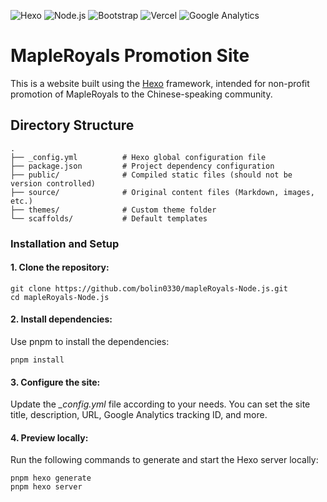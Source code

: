 ![Hexo](https://img.shields.io/badge/Hexo-0E83CD?style=for-the-badge&logo=hexo&logoColor=white)
![Node.js](https://img.shields.io/badge/Node%20js-339933?style=for-the-badge&logo=nodedotjs&logoColor=white)
![Bootstrap](https://img.shields.io/badge/Bootstrap-563D7C?style=for-the-badge&logo=bootstrap&logoColor=white)
![Vercel](https://img.shields.io/badge/Vercel-000000?style=for-the-badge&logo=vercel&logoColor=white)
![Google Analytics](https://img.shields.io/badge/Google%20Analytics-E37400?style=for-the-badge&logo=google%20analytics&logoColor=white)
# MapleRoyals Promotion Site
This is a website built using the [Hexo](https://hexo.io/ "link") framework, intended for non-profit promotion of MapleRoyals to the Chinese-speaking community.

## Directory Structure
```
.
├── _config.yml          # Hexo global configuration file
├── package.json         # Project dependency configuration
├── public/              # Compiled static files (should not be version controlled)
├── source/              # Original content files (Markdown, images, etc.)
├── themes/              # Custom theme folder
└── scaffolds/           # Default templates
```

### Installation and Setup
#### 1. Clone the repository:
```
git clone https://github.com/bolin0330/mapleRoyals-Node.js.git
cd mapleRoyals-Node.js
```

#### 2. Install dependencies:
Use pnpm to install the dependencies:
```
pnpm install
```

#### 3. Configure the site:
Update the *_config.yml* file according to your needs. You can set the site title, description, URL, Google Analytics tracking ID, and more.

#### 4. Preview locally:
Run the following commands to generate and start the Hexo server locally:
```
pnpm hexo generate
pnpm hexo server
```
